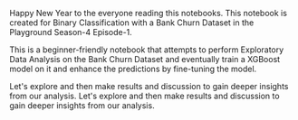 

Happy New Year to the everyone reading this notebooks. This notebook is created for Binary Classification with a Bank Churn Dataset in the Playground Season-4 Episode-1.

This is a beginner-friendly notebook that attempts to perform Exploratory Data Analysis on the Bank Churn Dataset and eventually train a XGBoost model on it and enhance the predictions by fine-tuning the model.

Let's explore and then make results and discussion to gain deeper insights from our analysis. Let's explore and then make results and discussion to gain deeper insights from our analysis.


